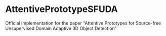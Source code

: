 # AttentivePrototypeSFUDA
Official implementation for the paper "Attentive Prototypes for Source-free Unsupervised Domain Adaptive 3D Object Detection"

